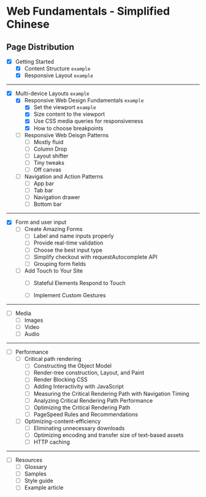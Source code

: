 # Web Fundamentals - Simplified Chinese

## Page Distribution

- [x] Getting Started 
  - [x] Content Structure `example`
  - [x] Responsive Layout `example`

---

- [x] Multi-device Layouts `example`
    - [x] Responsive Web Design Fundamentals `example`
      - [x] Set the viewport `example`
      - [x] Size content to the viewport
      - [x] Use CSS media queries for responsiveness
      - [x] How to choose breakpoints
    - [ ] Responsive Web Deisgn Patterns
      - [ ] Mostly fluid
      - [ ] Column Drop
      - [ ] Layout shifter
      - [ ] Tiny tweaks
      - [ ] Off canvas
    - [ ] Navigation and Action Patterns
      - [ ] App bar
      - [ ] Tab bar
      - [ ] Navigation drawer
      - [ ] Bottom bar

---

- [x] Form and user input
  - [ ] Create Amazing Forms
    - [ ] Label and name inputs properly
    - [ ] Provide real-time validation
    - [ ] Choose the best input type
    - [ ] Simplify checkout with requestAutocomplete API
    - [ ] Grouping form fields
  - [ ] Add Touch to Your Site
    - [ ] Stateful Elements Respond to Touch
    - [ ] Implement Custom Gestures


---

- [ ] Media
  - [ ] Images
  - [ ] Video
  - [ ] Audio

---

- [ ] Performance
  - [ ] Critical path rendering
    - [ ] Constructing the Object Model
    - [ ] Render-tree construction, Layout, and Paint 
    - [ ] Render Blocking CSS
    - [ ] Adding Interactivity with JavaScript
    - [ ] Measuring the Critical Rendering Path with Navigation Timing
    - [ ] Analyzing Critical Rendering Path Performance
    - [ ] Optimizing the Critical Rendering Path
    - [ ] PageSpeed Rules and Recommendations
  - [ ] Optimizing-content-efficiency
    - [ ] Eliminating unnecessary downloads
    - [ ] Optimizing encoding and transfer size of text-based assets
    - [ ] HTTP caching

---

- [ ] Resources
  - [ ] Glossary
  - [ ] Samples
  - [ ] Style guide
  - [ ] Example article
